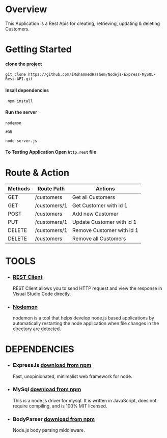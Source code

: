 # Overview

This Application is a Rest Apis for creating, retrieving, updating & deleting Customers.

# Getting Started

#### clone the project

```
git clone https://github.com/iMohammedHashem/Nodejs-Express-MySQL-Rest-API.git
```

#### Insall dependencies

```
 npm install
```

#### Run the server

```
nodemon

#OR

node server.js
```

#### To Testing Application Open `http.rest` file

# Route & Action

| Methods | Route Path   | Actions                   |
| ------- | ------------ | ------------------------- |
| GET     | /customers   | Get all Customers         |
| GET     | /customers/1 | Get Customer with id 1    |
| POST    | /customers   | Add new Customer          |
| PUT     | /customers/1 | Update Customer with id 1 |
| DELETE  | /customers/1 | Remove Customer with id 1 |
| DELETE  | /customers   | Remove all Customers      |

# TOOLS

- ### [REST Client](https://github.com/Huachao/vscode-restclient])

  REST Client allows you to send HTTP request and view the response in Visual Studio Code directly.

- ### [Nodemon](https://www.npmjs.com/package/nodemon)

  nodemon is a tool that helps develop node.js based applications by automatically restarting the node application when file changes in the directory are detected.

# DEPENDENCIES

- ### ExpressJs [download from npm](https://www.npmjs.com/package/express)

  Fast, unopinionated, minimalist web framework for node.

- ### MySql [download from npm](https://www.npmjs.com/package/mysql)

  This is a node.js driver for mysql. It is written in JavaScript, does not require compiling, and is 100% MIT licensed.

- ### BodyParser [download from npm](https://www.npmjs.com/package/body-parser)

  Node.js body parsing middleware.
